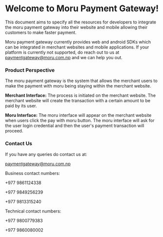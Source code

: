 # Welcome to Moru Payment Gateway!

This document aims to specify all the resources for developers to integrate the moru payment gateway into their website and mobile allowing their customers to make faster payment.

Moru payment gateway currently provides web and android SDKs which can be integrated in merchant websites and mobile applications. If your platform is currently not supported, do reach out to us at paymentgateway@moru.com.np
and we can help you out.

### Product Perspective

The moru payment gateway is the system that allows the merchant users to make the payment with moru being staying within the merchant website.

**Merchant Interface:** The process is initiated on the merchant website. The merchant website will create the transaction with a certain amount to be paid by its user.

**Moru Interface:** The moru interface will appear on the merchant website when users click the pay with moru button. The moru interface will ask for the user login credential and then the user's payment transaction will proceed.

### Contact Us

If you have any queries do contact us at:

paymentgateway@moru.com.np

Business contact numbers:

+977 9861124338

+977 9849256239

+977 9813315240

Technical contact numbers:

+977 9800779383

+977 9860080002
